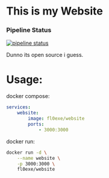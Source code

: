 # This is my Website

### Pipeline Status

[![pipeline status](http://gitlab.pabler.de/Fl0exe/website/badges/master/pipeline.svg)](http://gitlab.pabler.de/Fl0exe/website/-/commits/master)

Dunno its open source i guess.

# Usage:

docker compose:

```yaml
services:
    website:
        image: fl0exe/website
        ports:
            - 3000:3000
```

docker run:

```bash
docker run -d \
    --name website \
    -p 3000:3000 \
    fl0exe/website
```
